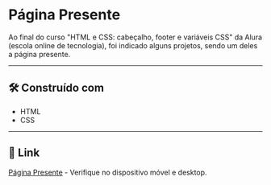 # Página Presente

Ao final do curso "HTML e CSS: cabeçalho, footer e variáveis CSS" da Alura (escola online de tecnologia), foi indicado alguns projetos, sendo um deles a página presente.

---

## 🛠️ Construído com

* HTML
* CSS

---

## 📌 Link

[Página Presente](pagina-presente-rose.vercel.app) - Verifique no dispositivo móvel e desktop.
